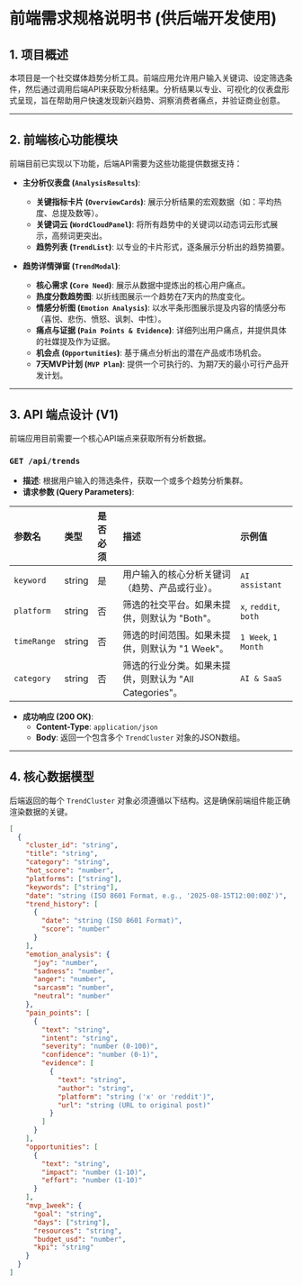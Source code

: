 # 前端需求规格说明书 (供后端开发使用)

## 1. 项目概述

本项目是一个社交媒体趋势分析工具。前端应用允许用户输入关键词、设定筛选条件，然后通过调用后端API来获取分析结果。分析结果以专业、可视化的仪表盘形式呈现，旨在帮助用户快速发现新兴趋势、洞察消费者痛点，并验证商业创意。

---

## 2. 前端核心功能模块

前端目前已实现以下功能，后端API需要为这些功能提供数据支持：

-   **主分析仪表盘 (`AnalysisResults`)**:
    -   **关键指标卡片 (`OverviewCards`)**: 展示分析结果的宏观数据（如：平均热度、总提及数等）。
    -   **关键词云 (`WordCloudPanel`)**: 将所有趋势中的关键词以动态词云形式展示，高频词更突出。
    -   **趋势列表 (`TrendList`)**: 以专业的卡片形式，逐条展示分析出的趋势摘要。

-   **趋势详情弹窗 (`TrendModal`)**:
    -   **核心需求 (`Core Need`)**: 展示从数据中提炼出的核心用户痛点。
    -   **热度分数趋势图**: 以折线图展示一个趋势在7天内的热度变化。
    -   **情感分析图 (`Emotion Analysis`)**: 以水平条形图展示提及内容的情感分布（喜悦、悲伤、愤怒、讽刺、中性）。
    -   **痛点与证据 (`Pain Points & Evidence`)**: 详细列出用户痛点，并提供具体的社媒提及作为证据。
    -   **机会点 (`Opportunities`)**: 基于痛点分析出的潜在产品或市场机会。
    -   **7天MVP计划 (`MVP Plan`)**: 提供一个可执行的、为期7天的最小可行产品开发计划。

---

## 3. API 端点设计 (V1)

前端应用目前需要一个核心API端点来获取所有分析数据。

### `GET /api/trends`

-   **描述**: 根据用户输入的筛选条件，获取一个或多个趋势分析集群。
-   **请求参数 (Query Parameters)**:

| 参数名      | 类型   | 是否必须 | 描述                                                              | 示例值                  |
| :---------- | :----- | :------- | :---------------------------------------------------------------- | :---------------------- |
| `keyword`   | string | 是       | 用户输入的核心分析关键词（趋势、产品或行业）。                    | `AI assistant`          |
| `platform`  | string | 否       | 筛选的社交平台。如果未提供，则默认为 "Both"。                     | `x`, `reddit`, `both`   |
| `timeRange` | string | 否       | 筛选的时间范围。如果未提供，则默认为 "1 Week"。                   | `1 Week`, `1 Month`     |
| `category`  | string | 否       | 筛选的行业分类。如果未提供，则默认为 "All Categories"。           | `AI & SaaS`             |

-   **成功响应 (200 OK)**:
    -   **Content-Type**: `application/json`
    -   **Body**: 返回一个包含多个 `TrendCluster` 对象的JSON数组。

---

## 4. 核心数据模型

后端返回的每个 `TrendCluster` 对象必须遵循以下结构。这是确保前端组件能正确渲染数据的关键。

```json
[
  {
    "cluster_id": "string",
    "title": "string",
    "category": "string",
    "hot_score": "number",
    "platforms": ["string"],
    "keywords": ["string"],
    "date": "string (ISO 8601 Format, e.g., '2025-08-15T12:00:00Z')",
    "trend_history": [
      {
        "date": "string (ISO 8601 Format)",
        "score": "number"
      }
    ],
    "emotion_analysis": {
      "joy": "number",
      "sadness": "number",
      "anger": "number",
      "sarcasm": "number",
      "neutral": "number"
    },
    "pain_points": [
      {
        "text": "string",
        "intent": "string",
        "severity": "number (0-100)",
        "confidence": "number (0-1)",
        "evidence": [
          {
            "text": "string",
            "author": "string",
            "platform": "string ('x' or 'reddit')",
            "url": "string (URL to original post)"
          }
        ]
      }
    ],
    "opportunities": [
      {
        "text": "string",
        "impact": "number (1-10)",
        "effort": "number (1-10)"
      }
    ],
    "mvp_1week": {
      "goal": "string",
      "days": ["string"],
      "resources": "string",
      "budget_usd": "number",
      "kpi": "string"
    }
  }
]